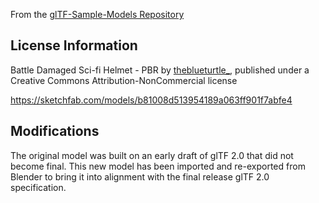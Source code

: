 
From the [glTF-Sample-Models Repository](https://github.com/KhronosGroup/glTF-Sample-Models/tree/master/2.0/DamagedHelmet)

## License Information

Battle Damaged Sci-fi Helmet - PBR by [theblueturtle_](https://sketchfab.com/theblueturtle_), published under a Creative Commons Attribution-NonCommercial license

https://sketchfab.com/models/b81008d513954189a063ff901f7abfe4

## Modifications

The original model was built on an early draft of glTF 2.0 that did not become final.  This new model has been imported and re-exported from Blender to bring it into alignment with the final release glTF 2.0 specification.